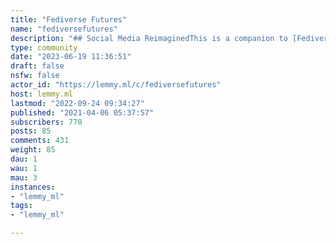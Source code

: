 ```yaml
---
title: "Fediverse Futures" 
name: "fediversefutures"
description: "## Social Media ReimaginedThis is a companion to [Fediverse Futures on Social Coding](https://discuss.coding.social/c/foundations/fediversefutures/24) to elaborate the Fediverse from high-level, non-technical perspectives, brainstorming our visions and dreams.We need a more holistic approach to fedi development and evolution. We need product designers, graphics artists, UX / UI / Interaction designers, futurists and visionaries to join the dev folks. Everyone is encouraged to join here and enrich our views on what Fediverse can be with diverse and different viewpoints, and to stimulate brainstorming, creativity, thinking out-of-the-box and crazy, wild ideas.#### Some guidelines- Choose a descriptive title that speaks for itself.- Be substantive in your comments and stay on-topic.- Treat others as you want to be treated, respectful.- Don't be overly critical, we are just brainstorming.Please read the [Social Coding Community Participation Guidelines](https://codeberg.org/SocialCoding/community/src/branch/main/CODE_OF_CONDUCT.md) for more information.#### Our fedi hashtags#Peopleverse #FediverseFutures #Web0 #SocialNetworkingReimagined #UnitedInDiversity #Fedivolution2022 #SocialCoding #ActivityPub"
type: community
date: "2023-06-19 11:36:51"
draft: false
nsfw: false
actor_id: "https://lemmy.ml/c/fediversefutures"
host: lemmy.ml
lastmod: "2022-09-24 09:34:27"
published: "2021-04-06 05:37:57"
subscribers: 770
posts: 85
comments: 431
weight: 85
dau: 1
wau: 1
mau: 3
instances:
- "lemmy_ml"
tags: 
- "lemmy_ml"

---
```

